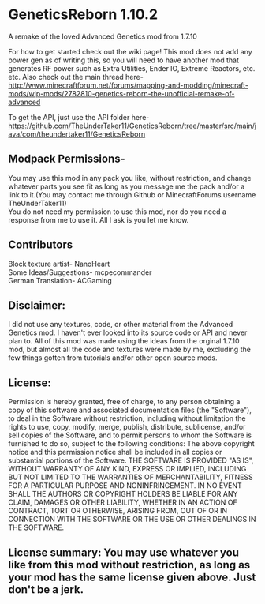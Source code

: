 # GeneticsReborn 1.10.2
A remake of the loved Advanced Genetics mod from 1.7.10

For how to get started check out the wiki page! This mod does not add any power gen as of writing this, so you will need to have another mod that generates RF power such as Extra Utilities, Ender IO, Extreme Reactors, etc. etc.
Also check out the main thread here-http://www.minecraftforum.net/forums/mapping-and-modding/minecraft-mods/wip-mods/2782810-genetics-reborn-the-unofficial-remake-of-advanced

To get the API, just use the API folder here- https://github.com/TheUnderTaker11/GeneticsReborn/tree/master/src/main/java/com/theundertaker11/GeneticsReborn


## Modpack Permissions-    
You may use this mod in any pack you like, without restriction, and change whatever parts you see fit as long as you message me the pack and/or a link to it.(You may contact me through Github or MinecraftForums username TheUnderTaker11)    
You do not need my permission to use this mod, nor do you need a response from me to use it. All I ask is you let me know.

## Contributors
Block texture artist- NanoHeart    
Some Ideas/Suggestions- mcpecommander    
German Translation- ACGaming    

## Disclaimer:    
I did not use any textures, code, or other material from the Advanced Genetics mod. I haven't ever looked into its source code or API and never plan to. All of this mod was made using the ideas from the orginal 1.7.10 mod, but almost all the code and textures were made by me, excluding the few things gotten from tutorials and/or other open source mods.

## License:    
Permission is hereby granted, free of charge, to any person obtaining a copy of this software and associated documentation files (the "Software"), to deal in the Software without restriction, including without limitation the rights to use, copy, modify, merge, publish, distribute, sublicense, and/or sell copies of the Software, and to permit persons to whom the Software is furnished to do so, subject to the following conditions: The above copyright notice and this permission notice shall be included in all copies or substantial portions of the Software. THE SOFTWARE IS PROVIDED "AS IS", WITHOUT WARRANTY OF ANY KIND, EXPRESS OR IMPLIED, INCLUDING BUT NOT LIMITED TO THE WARRANTIES OF MERCHANTABILITY, FITNESS FOR A PARTICULAR PURPOSE AND NONINFRINGEMENT. IN NO EVENT SHALL THE AUTHORS OR COPYRIGHT HOLDERS BE LIABLE FOR ANY CLAIM, DAMAGES OR OTHER LIABILITY, WHETHER IN AN ACTION OF CONTRACT, TORT OR OTHERWISE, ARISING FROM, OUT OF OR IN CONNECTION WITH THE SOFTWARE OR THE USE OR OTHER DEALINGS IN THE SOFTWARE.

## License summary: You may use whatever you like from this mod without restriction, as long as your mod has the same license given above. Just don't be a jerk.
